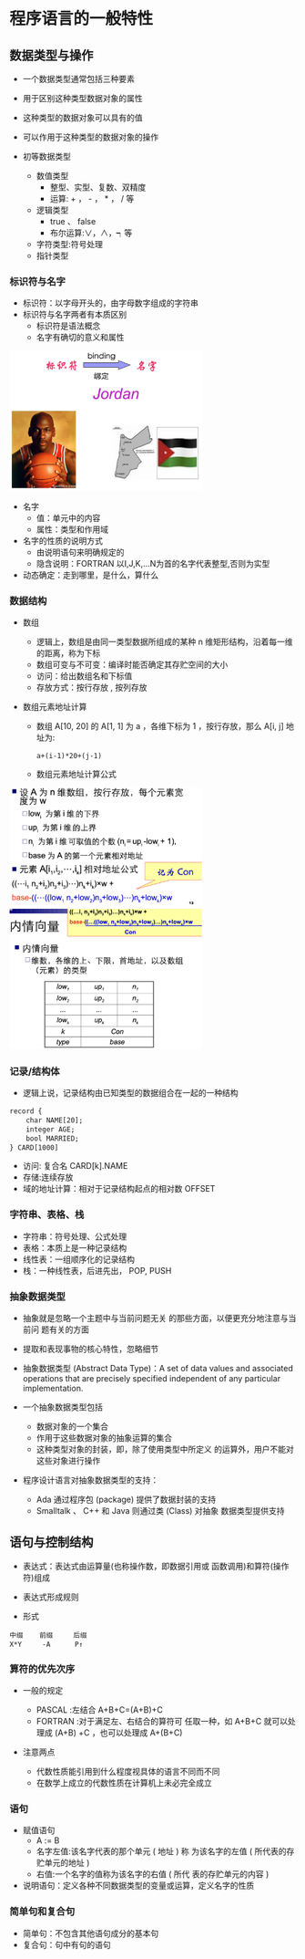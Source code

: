 # 程序语言的一般特性

## 数据类型与操作

-  一个数据类型通常包括三种要素
  - 用于区别这种类型数据对象的属性
  - 这种类型的数据对象可以具有的值
  - 可以作用于这种类型的数据对象的操作

- 初等数据类型
  - 数值类型
    - 整型、实型、复数、双精度
    - 运算: + ， - ， * ， / 等
  - 逻辑类型
    - true 、 false
    - 布尔运算:∨，∧，┑等
  - 字符类型:符号处理
  - 指针类型

### 标识符与名字

- 标识符：以字母开头的，由字母数字组成的字符串
- 标识符与名字两者有本质区别
  - 标识符是语法概念
  - 名字有确切的意义和属性

<img src="./02.2程序语言的一般特性/QQ_1735390511990.png" alt="QQ_1735390511990" style="zoom:33%;" />

- 名字
  - 值：单元中的内容
  - 属性：类型和作用域
- 名字的性质的说明方式
  - 由说明语句来明确规定的
  - 隐含说明：FORTRAN 以I,J,K,...N为首的名字代表整型,否则为实型
- 动态确定：走到哪里，是什么，算什么

### 数据结构

- 数组
  - 逻辑上，数组是由同一类型数据所组成的某种 n 维矩形结构，沿着每一维的距离，称为下标
  - 数组可变与不可变：编译时能否确定其存贮空间的大小
  - 访问：给出数组名和下标值
  - 存放方式：按行存放 , 按列存放

- 数组元素地址计算

  - 数组 A[10, 20] 的 A[1, 1] 为 a ，各维下标为 1 ，按行存放，那么 A[i, j] 地址为:

    ```
    a+(i-1)*20+(j-1)
    ```

  - 数组元素地址计算公式

<img src="./02.2程序语言的一般特性/QQ_1735390667001.png" alt="QQ_1735390667001" style="zoom:33%;" />

<img src="./02.2程序语言的一般特性/QQ_1735390688197.png" alt="QQ_1735390688197" style="zoom:33%;" />

### 记录/结构体

- 逻辑上说，记录结构由已知类型的数据组合在一起的一种结构

```
record {
    char NAME[20];
    integer AGE;
    bool MARRIED;
} CARD[1000]
```

- 访问: 复合名 CARD[k].NAME
- 存储:连续存放
- 域的地址计算：相对于记录结构起点的相对数 OFFSET

### 字符串、表格、栈

- 字符串：符号处理、公式处理
- 表格：本质上是一种记录结构
- 线性表：一组顺序化的记录结构
- 栈：一种线性表，后进先出， POP, PUSH

### 抽象数据类型

- 抽象就是忽略一个主题中与当前问题无关 的那些方面，以便更充分地注意与当前问 题有关的方面

- 提取和表现事物的核心特性，忽略细节

- 抽象数据类型 (Abstract Data Type)：A set of data values and associated operations that are precisely specified independent of any particular implementation.

- 一个抽象数据类型包括
  - 数据对象的一个集合
  - 作用于这些数据对象的抽象运算的集合
  - 这种类型对象的封装，即，除了使用类型中所定义 的运算外，用户不能对这些对象进行操作
- 程序设计语言对抽象数据类型的支持：
  - Ada 通过程序包 (package) 提供了数据封装的支持
  - Smalltalk 、 C++ 和 Java 则通过类 (Class) 对抽象 数据类型提供支持

## 语句与控制结构

- 表达式：表达式由运算量(也称操作数，即数据引用或 函数调用)和算符(操作符)组成
- 表达式形成规则

- 形式

```
中缀    前缀     后缀
X*Y     -A      P↑
```

### 算符的优先次序

- 一般的规定
  - PASCAL :左结合 A+B+C=(A+B)+C
  - FORTRAN :对于满足左、右结合的算符可 任取一种，如 A+B+C 就可以处理成 (A+B) +C ，也可以处理成 A+(B+C)

- 注意两点
  - 代数性质能引用到什么程度视具体的语言不同而不同
  - 在数学上成立的代数性质在计算机上未必完全成立

### 语句

- 赋值语句
  - A := B
  - 名字左值:该名字代表的那个单元 ( 地址 ) 称 为该名字的左值 ( 所代表的存贮单元的地址 )
  - 右值:一个名字的值称为该名字的右值 ( 所代 表的存贮单元的内容 )
- 说明语句：定义各种不同数据类型的变量或运算，定义名字的性质

### 简单句和复合句

- 简单句：不包含其他语句成分的基本句
- 复合句：句中有句的语句















